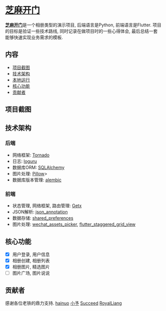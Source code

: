 # [芝麻开门](http://39.107.136.94/index.html)
[**芝麻开门**](http://39.107.136.94/index.html)是一个相册类型的演示项目, 后端语言是Python, 前端语言是Flutter. 项目的目标是验证一些技术路线, 同时记录在做项目时的一些心得体会, 最后总结一套能够快速实现业务需求的模板.

## 内容
- [项目截图](#项目截图)
- [技术架构](#技术架构)
- [本地运行](#r本地运行)
- [核心功能](#核心功能)
- [贡献者](#贡献者)

## 项目截图
## 技术架构
### 后端
- 网络框架: [Tornado](https://github.com/tornadoweb/tornado)
- 日志: [loguru]()
- 数据库ORM: [SQLAlchemy]()
- 图片处理: [Pillow]()> 
- 数据库版本管理: [alembic]()

### 前端
- 状态管理, 网络框架, 路由管理: [Getx](https://pub.dev/packages/get)
- JSON解析: [json_annotation](https://pub.dev/packages/json_annotation)
- 数据存储: [shared_preferences](https://pub.dev/packages/shared_preferences)
- 图片处理: [wechat_assets_picker](https://pub.dev/packages/wechat_assets_picker), [flutter_staggered_grid_view](https://pub.dev/packages/flutter_staggered_grid_view)

## 核心功能
* [x] 用户登录, 用户信息
* [x] 相册创建, 相册列表
* [x] 相册图片, 精选图片
* [ ] 图片广场, 图片说说

## 贡献者
感谢各位老铁的鼎力支持.
[hainuo](https://github.com/hainuodev) [小予]() [Succeed](https://github.com/SuccessGo) [RoyalLiang](https://github.com/RoyalLiang)